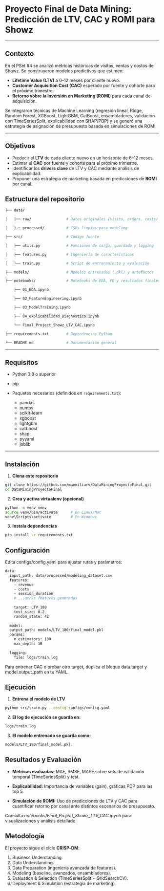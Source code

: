 # Proyecto Final de Data Mining: Predicción de LTV, CAC y ROMI para Showz

---

## Contexto

En el PSet #4 se analizó métricas históricas de visitas, ventas y costos de Showz. Se construyeron modelos predictivos que estimen:

- **Lifetime Value (LTV)** a 6–12 meses por cliente nuevo.
- **Customer Acquisition Cost (CAC)** esperado por fuente y cohorte para el próximo trimestre.
- **Retorno sobre la Inversión en Marketing (ROMI)** para cada canal de adquisición.

Se integraron técnicas de Machine Learning (regresión lineal, Ridge, Random Forest, XGBoost, LightGBM, CatBoost, ensambladores, validación con TimeSeriesSplit, explicabilidad con SHAP/PDP) y se generó una estrategia de asignación de presupuesto basada en simulaciones de ROMI.

---

## Objetivos

- Predecir el **LTV** de cada cliente nuevo en un horizonte de 6–12 meses.
- Estimar el **CAC** por fuente y cohorte para el próximo trimestre.
- Identificar los **drivers clave** de LTV y CAC mediante análisis de explicabilidad.
- Proponer una estrategia de marketing basada en predicciones de **ROMI** por canal.

## Estructura del repositorio

```bash
├── data/

│   ├── raw/                # Datos originales (visits, orders, costs)

│   ├-─ processed/          # CSVs limpios para modeling

├── src/                    # Código fuente

│   ├── utils.py            # Funciones de carga, guardado y logging

│   ├── features.py         # Ingeniería de características

│   └── train.py            # Script de entrenamiento y evaluación

├── models/                 # Modelos entrenados (.pkl) y artefactos

├── notebooks/              # Notebooks de EDA, FE y resultados finales

    ├── 01_EDA.ipynb 

    ├── 02_FeatureEngineering.ipynb

    ├── 03_ModelTraining.ipynb 

    ├── 04_explicabilidad_Diagnostico.ipynb

    └── Final_Project_Showz_LTV_CAC.ipynb

├── requirements.txt        # Dependencias Python

└── README.md               # Documentación general
```

---

## Requisitos

- Python 3.8 o superior
- pip
- Paquetes necesarios (definidos en `requirements.txt`):

  - pandas
  - numpy
  - scikit-learn
  - xgboost
  - lightgbm
  - catboost
  - shap
  - pyyaml
  - joblib  

---

## Instalación

1. **Clona este repositorio**
```bash
git clone https://github.com/maemiliarv/DataMiningProyectoFinal.git
cd DataMiningProyectoFinal
```

2. **Crea y activa virtualenv (opcional)**
```bash
python -m venv venv
source venv/bin/activate      # En Linux/Mac
venv\Scripts\activate         # En Windows
```

3. **Instala dependencias**
```bash
pip install -r requirements.txt
```

## Configuración
Edita configs/config.yaml para ajustar rutas y parámetros:

```bash
data:
  input_path: data/processed/modeling_dataset.csv
  features:
    - revenue
    - costs
    - session_duration
    # ...otras features generadas
    
    target: LTV_180
    test_size: 0.2
    random_state: 42
    
  model:
  output_path: models/LTV_180/final_model.pkl
  params:
    n_estimators: 100
    max_depth: 10
    
  logging:
    file: logs/train.log
```

Para entrenar CAC o probar otro target, duplica el bloque data.target y model.output_path en tu YAML.


## Ejecución

1. **Entrena el modelo de LTV**
```bash
python src/train.py --config configs/config.yaml
```

2. **El log de ejecución se guarda en:**
```bash
logs/train.log
```

3. **El modelo entrenado se guarda como:**
```bash
models/LTV_180/final_model.pkl.
```

## Resultados y Evaluación

- **Métricas evaluadas:**
MAE, RMSE, MAPE sobre sets de validación temporal (TimeSeriesSplit) y test.

- **Explicabilidad:**
Importancia de variables (gain), gráficas PDP para las top 5.

- **Simulación de ROMI:**
Uso de predicciones de LTV y CAC para cuantificar retorno por canal ante distintos escenarios de presupuesto.

Consulta *notebooks/Final_Project_Showz_LTV_CAC.ipynb* para visualizaciones y análisis detallado.

## Metodología

El proyecto sigue el ciclo **CRISP‑DM**:

1. Business Understanding.
2. Data Understanding.
3. Data Preparation (ingeniería avanzada de features).
4. Modeling (baseline, avanzados, ensambladores).
5. Evaluation & Selection (TimeSeriesSplit + GridSearchCV).
6. Deployment & Simulation (estrategia de marketing)
